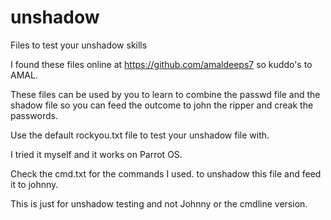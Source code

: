 # unshadow
Files to test your unshadow skills

I found these files online at https://github.com/amaldeeps7 so kuddo's to AMAL.

These files can be used by you to learn to combine the passwd file and the shadow file so you can feed the outcome to john the ripper and creak the passwords.

Use the default rockyou.txt file to test your unshadow file with.

I tried it myself and it works on Parrot OS.

Check the cmd.txt for the commands I used. to unshadow this file and feed it to johnny.

This is just for unshadow testing and not Johnny or the cmdline version.
